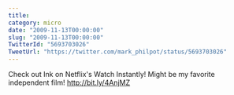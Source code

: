 ```yaml
---
title: 
category: micro
date: "2009-11-13T00:00:00"
slug: "2009-11-13T00:00:00"
TwitterId: "5693703026"
TweetUrl: "https://twitter.com/mark_philpot/status/5693703026"
---
```


Check out Ink on Netflix's Watch Instantly! Might be my favorite independent
film! http://bit.ly/4AnjMZ

